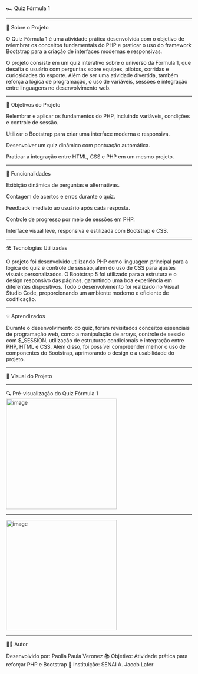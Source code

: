 🏎️ Quiz Fórmula 1

---

📘 Sobre o Projeto

O Quiz Fórmula 1 é uma atividade prática desenvolvida com o objetivo de relembrar os conceitos fundamentais do PHP e praticar o uso do framework Bootstrap para a criação de interfaces modernas e responsivas.

O projeto consiste em um quiz interativo sobre o universo da Fórmula 1, que desafia o usuário com perguntas sobre equipes, pilotos, corridas e curiosidades do esporte.
Além de ser uma atividade divertida, também reforça a lógica de programação, o uso de variáveis, sessões e integração entre linguagens no desenvolvimento web.

---

🎯 Objetivos do Projeto

Relembrar e aplicar os fundamentos do PHP, incluindo variáveis, condições e controle de sessão.

Utilizar o Bootstrap para criar uma interface moderna e responsiva.

Desenvolver um quiz dinâmico com pontuação automática.

Praticar a integração entre HTML, CSS e PHP em um mesmo projeto.

---

🧠 Funcionalidades

Exibição dinâmica de perguntas e alternativas.

Contagem de acertos e erros durante o quiz.

Feedback imediato ao usuário após cada resposta.

Controle de progresso por meio de sessões em PHP.

Interface visual leve, responsiva e estilizada com Bootstrap e CSS.


---

🛠️ Tecnologias Utilizadas

O projeto foi desenvolvido utilizando PHP como linguagem principal para a lógica do quiz e controle de sessão, além do uso de CSS para ajustes visuais personalizados.
O Bootstrap 5 foi utilizado para a estrutura e o design responsivo das páginas, garantindo uma boa experiência em diferentes dispositivos.
Todo o desenvolvimento foi realizado no Visual Studio Code, proporcionando um ambiente moderno e eficiente de codificação.


---

💡 Aprendizados

Durante o desenvolvimento do quiz, foram revisitados conceitos essenciais de programação web, como a manipulação de arrays, controle de sessão com $_SESSION, utilização de estruturas condicionais e integração entre PHP, HTML e CSS.
Além disso, foi possível compreender melhor o uso de componentes do Bootstrap, aprimorando o design e a usabilidade do projeto.


---

🎨 Visual do Projeto

---


🔍 Pré-visualização do Quiz Fórmula 1
<img width="300" height="300" alt="image" src="https://github.com/user-attachments/assets/e2d7c2f9-afff-48bd-bc1b-7c9f1c1e2f97" />

---

<img width="300" height="300" alt="image" src="https://github.com/user-attachments/assets/75a085bf-3822-41ab-81a4-08e3f7326cc6" />


---

👨‍💻 Autor

Desenvolvido por: Paolla Paula Veronez
📚 Objetivo: Atividade prática para reforçar PHP e Bootstrap
🏫 Instituição: SENAI A. Jacob Lafer
